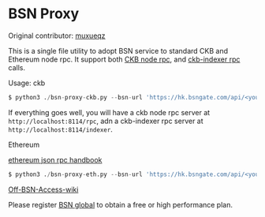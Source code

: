 # BSN Proxy

Original contributor: [muxueqz](https://github.com/muxueqz/bsn-proxy)

This is a single file utility to adopt BSN service to standard CKB and Ethereum node rpc. It support both [CKB node rpc](https://github.com/nervosnetwork/ckb/blob/master/rpc/README.md), and [ckb-indexer rpc](https://github.com/nervosnetwork/ckb-indexer) calls.

Usage:
ckb
```py
$ python3 ./bsn-proxy-ckb.py --bsn-url 'https://hk.bsngate.com/api/<your-app-id>/Nervos-Mainnet/rpc' --api-key '<your-api-key>'
```
If everything goes well, you will have a ckb node rpc server at `http://localhost:8114/rpc`, adn a ckb-indexer rpc server at `http://localhost:8114/indexer`.

Ethereum

[ethereum json rpc handbook](http://cw.hubwiz.com/card/c/ethereum-json-rpc-api/)

```py
$ python3 ./bsn-proxy-eth.py --bsn-url 'https://hk.bsngate.com/api/<your-app-id>/ETH-Mainnet/rpc' --api-key '<your-api-key>'
```
[Off-BSN-Access-wiki](https://global.bsnbase.com/static/tmpFile/bzsc/6permissionlessservices/6-4-1.html)

Please register [BSN global](https://global.bsnbase.com/) to obtain a free or high performance plan.
